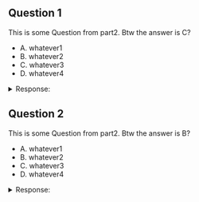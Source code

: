 ## Question 1

This is some Question from part2. Btw the answer is C?

- A. whatever1
- B. whatever2
- C. whatever3
- D. whatever4

<details><summary>Response:</summary> 

**Answer:** C

**Explanation:**
some explanation
</details>


## Question 2

This is some Question from part2. Btw the answer is B?

- A. whatever1
- B. whatever2
- C. whatever3
- D. whatever4

<details><summary>Response:</summary> 

**Answer:** B

**Explanation:**
some explanation
</details>

